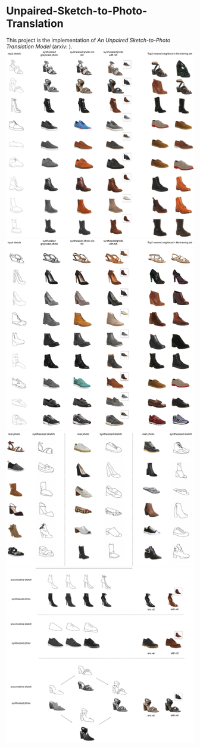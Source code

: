 # Unpaired-Sketch-to-Photo-Translation
This project is the implementation of *An Unpaired Sketch-to-Photo Translation Model* (arxiv: [](https://arxiv.org/abs/1909.08313)). 
![avatar](imgs/supp_fig1_1.png)
![avatar](imgs/supp_fig1_2.png)
![avatar](imgs/supp_fig2.png)
![avatar](imgs/supp_fig3.png)
